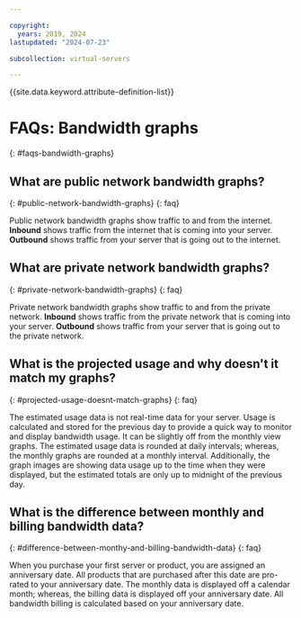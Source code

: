 ```yaml
---

copyright:
  years: 2019, 2024
lastupdated: "2024-07-23"

subcollection: virtual-servers

---
```


{{site.data.keyword.attribute-definition-list}}

# FAQs: Bandwidth graphs
{: #faqs-bandwidth-graphs}

## What are public network bandwidth graphs?
{: #public-network-bandwidth-graphs}
{: faq}

Public network bandwidth graphs show traffic to and from the internet. **Inbound** shows traffic from the internet that is coming into your server. **Outbound** shows traffic from your server that is going out to the internet.

## What are private network bandwidth graphs?
{: #private-network-bandwidth-graphs}
{: faq}

Private network bandwidth graphs show traffic to and from the private network. **Inbound** shows traffic from the private network that is coming into your server. **Outbound** shows traffic from your server that is going out to the private network.

## What is the projected usage and why doesn't it match my graphs?
{: #projected-usage-doesnt-match-graphs}
{: faq}

The estimated usage data is not real-time data for your server. Usage is calculated and stored for the previous day to provide a quick way to monitor and display bandwidth usage. It can be slightly off from the monthly view graphs. The estimated usage data is rounded at daily intervals; whereas, the monthly graphs are rounded at a monthly interval. Additionally, the graph images are showing data usage up to the time when they were displayed, but the estimated totals are only up to midnight of the previous day.

## What is the difference between monthly and billing bandwidth data?
{: #difference-between-monthy-and-billing-bandwidth-data}
{: faq}

When you purchase your first server or product, you are assigned an anniversary date. All products that are purchased after this date are pro-rated to your anniversary date. The monthly data is displayed off a calendar month; whereas, the billing data is displayed off your anniversary date. All bandwidth billing is calculated based on your anniversary date.

